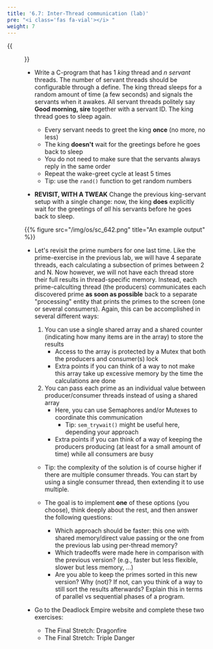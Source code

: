 ```yaml
---
title: '6.7: Inter-Thread communication (lab)'
pre: "<i class='fas fa-vial'></i> "
weight: 7
---
```


{{<figure src="/img/os/header_communication.jpg" title="Source: G.I." >}}

* Write a C-program that has 1 *king* thread and *n* *servant* threads. The number of servant threads should be configurable through a define. The king thread sleeps for a random amount of time (a few seconds) and signals the servants when it awakes. All servant threads politely say **Good morning, sire** together with a servant ID. The king thread goes to sleep again.

    * Every servant needs to greet the king **once** (no more, no less)
    * The king **doesn't** wait for the greetings before he goes back to sleep
    * You do not need to make sure that the servants always reply in the same order
    * Repeat the wake-greet cycle at least 5 times
    * Tip: use the ```rand()``` function to get random numbers

* **REVISIT, WITH A TWEAK** Change the previous king-servant setup with a single change: now, the king **does** explicitly wait for the greetings of _all_ his servants before he goes back to sleep.

{{% figure src="/img/os/sc_642.png" title="An example output" %}}

* Let's revisit the prime numbers for one last time. Like the prime-exercise in the previous lab, we will have 4 separate threads, each calculating a subsection of primes between 2 and N. Now however, we will not have each thread store their full results in thread-specific memory. Instead, each prime-calculting thread (the producers) communicates each discovered prime **as soon as possible** back to a separate "processing" entity that prints the primes to the screen (one or several consumers). Again, this can be accomplished in several different ways:

    1. You can use a single shared array and a shared counter (indicating how many items are in the array) to store the results
        * Access to the array is protected by a Mutex that both the producers and consumer(s) lock
        * Extra points if you can think of a way to not make this array take up excessive memory by the time the calculations are done
    2. You can pass each prime as an individual value between producer/consumer threads instead of using a shared array
        * Here, you can use Semaphores and/or Mutexes to coordinate this communication
            * Tip: ```sem_trywait()``` might be useful here, depending your approach
        * Extra points if you can think of a way of keeping the producers producing (at least for a small amount of time) while all consumers are busy

    * Tip: the complexity of the solution is of course higher if there are multiple consumer threads. You can start by using a single consumer thread, then extending it to use multiple.

    * The goal is to implement **one** of these options (you choose), think deeply about the rest, and then answer the following questions:
        * Which approach should be faster: this one with shared memory/direct value passing or the one from the previous lab using per-thread memory?
        * Which tradeoffs were made here in comparison with the previous version? (e.g., faster but less flexible, slower but less memory, ...)
        * Are you able to keep the primes sorted in this new version? Why (not)? If not, can you think of a way to still sort the results afterwards? Explain this in terms of parallel vs sequential phases of a program.  

* Go to the Deadlock Empire website and complete these two exercises:
    * The Final Stretch: Dragonfire
    * The Final Stretch: Triple Danger